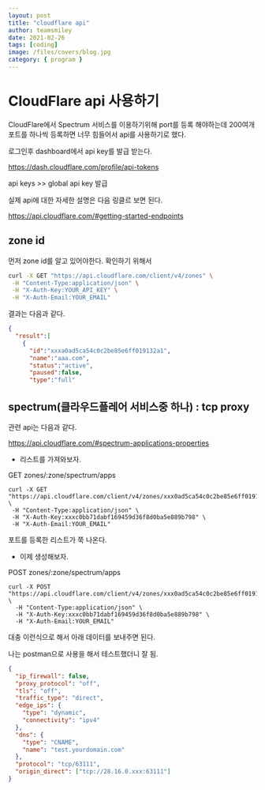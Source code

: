 ```yaml
---
layout: post
title: "cloudflare api"
author: teamsmiley
date: 2021-02-26
tags: [coding]
image: /files/covers/blog.jpg
category: { program }
---
```


# CloudFlare api 사용하기

CloudFlare에서 Spectrum 서비스를 이용하기위해 port를 등록 해야하는데 200여개 포트를 하나씩 등록하면 너무 힘들어서 api를 사용하기로 했다.

로그인후 dashboard에서 api key를 발급 받는다.

https://dash.cloudflare.com/profile/api-tokens

api keys >> global api key 발급

실제 api에 대한 자세한 설명은 다음 링클르 보면 된다.

<https://api.cloudflare.com/#getting-started-endpoints>

## zone id

먼저 zone id를 알고 있어야한다. 확인하기 위해서

```bash
curl -X GET "https://api.cloudflare.com/client/v4/zones" \
 -H "Content-Type:application/json" \
 -H "X-Auth-Key:YOUR_API_KEY" \
 -H "X-Auth-Email:YOUR_EMAIL"
```

결과는 다음과 같다.

```json
{
  "result":[
    {
      "id":"xxxa0ad5ca54c0c2be85e6ff019132a1",
      "name":"aaa.com",
      "status":"active",
      "paused":false,
      "type":"full"
```

## spectrum(클라우드플레어 서비스중 하나) : tcp proxy

관련 api는 다음과 같다.

<https://api.cloudflare.com/#spectrum-applications-properties>

- 리스트를 가져와보자.

GET zones/:zone/spectrum/apps

```
curl -X GET "https://api.cloudflare.com/client/v4/zones/xxx0ad5ca54c0c2be85e6ff019132a1/spectrum/apps" \
 -H "Content-Type:application/json" \
 -H "X-Auth-Key:xxxc0bb71dabf169459d36f8d0ba5e889b798" \
 -H "X-Auth-Email:YOUR_EMAIL"
```

포트를 등록한 리스트가 쭉 나온다.

- 이제 생성해보자.

POST zones/:zone/spectrum/apps

```
curl -X POST "https://api.cloudflare.com/client/v4/zones/xxx0ad5ca54c0c2be85e6ff019132a1/spectrum/apps" \
  -H "Content-Type:application/json" \
  -H "X-Auth-Key:xxxc0bb71dabf169459d36f8d0ba5e889b798" \
  -H "X-Auth-Email:YOUR_EMAIL"
```

대충 이런식으로 해서 아래 데이터를 보내주면 된다.

나는 postman으로 사용을 해서 테스트했더니 잘 됨.

```json
{
  "ip_firewall": false,
  "proxy_protocol": "off",
  "tls": "off",
  "traffic_type": "direct",
  "edge_ips": {
    "type": "dynamic",
    "connectivity": "ipv4"
  },
  "dns": {
    "type": "CNAME",
    "name": "test.yourdomain.com"
  },
  "protocol": "tcp/63111",
  "origin_direct": ["tcp://28.16.0.xxx:63111"]
}
```
